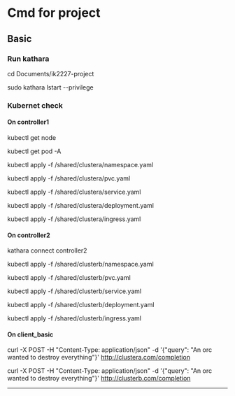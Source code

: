 # Cmd for project

## Basic

### Run kathara
cd Documents/ik2227-project

sudo kathara lstart --privilege

### Kubernet check
#### On controller1
kubectl get node

kubectl get pod -A

kubectl apply -f /shared/clustera/namespace.yaml

kubectl apply -f /shared/clustera/pvc.yaml

kubectl apply -f /shared/clustera/service.yaml

kubectl apply -f /shared/clustera/deployment.yaml

kubectl apply -f /shared/clustera/ingress.yaml

#### On controller2
kathara connect controller2

kubectl apply -f /shared/clusterb/namespace.yaml

kubectl apply -f /shared/clusterb/pvc.yaml

kubectl apply -f /shared/clusterb/service.yaml

kubectl apply -f /shared/clusterb/deployment.yaml

kubectl apply -f /shared/clusterb/ingress.yaml

#### On client_basic

curl -X POST -H "Content-Type: application/json" -d '{"query": "An orc wanted to destroy everything"}' http://clustera.com/completion

curl -X POST -H "Content-Type: application/json" -d '{"query": "An orc wanted to destroy everything"}' http://clusterb.com/completion

----



